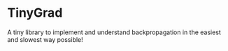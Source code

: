 # TinyGrad
A tiny library to implement and understand backpropagation in the easiest and slowest way possible!
